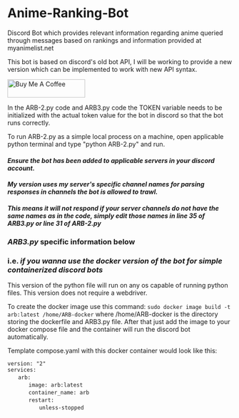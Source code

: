 # Anime-Ranking-Bot
Discord Bot which provides relevant information regarding anime queried through messages based on rankings and information provided at myanimelist.net

This bot is based on discord's old bot API, I will be working to provide a new version which can be implemented to work with new API syntax.

<a href="https://www.buymeacoffee.com/bcshelto565" target="_blank"><img src="https://cdn.buymeacoffee.com/buttons/default-orange.png" alt="Buy Me A Coffee" height="41" width="174"></a>

In the ARB-2.py code and ARB3.py code the TOKEN variable needs to be initialized with the actual token value for the bot in discord so that the bot runs correctly.

To run ARB-2.py as a simple local process on a machine, open applicable python terminal and type  "python ARB-2.py" and run. 

#### *Ensure the bot has been added to applicable servers in your discord account.* ####
#### *My version uses my server's specific channel names for parsing responses in channels the bot is allowed to trawl.* ####
#### *This means it will not respond if your server channels do not have the same names as in the code, simply edit those names in line 35 of ARB3.py or line 31 of ARB-2.py* ####

### *ARB3.py* specific information below ###
### i.e. *if you wanna use the docker version of the bot for simple containerized discord bots* ###

This version of the python file will run on any os capable of running python files. 
This version does not require a webdriver. 

To create the docker image use this command: 
`sudo docker image build -t arb:latest /home/ARB-docker`
where /home/ARB-docker is the directory storing the dockerfile and ARB3.py file. 
After that just add the image to your docker compose file and the container will run the discord bot automatically.

Template compose.yaml with this docker container would look like this:

`version: "2"`<br>
`services:`<br>
&nbsp;&nbsp;&nbsp;&nbsp;&nbsp;&nbsp;`arb:`<br>
&nbsp;&nbsp;&nbsp;&nbsp;&nbsp;&nbsp;&nbsp;&nbsp;&nbsp;&nbsp;&nbsp;&nbsp;`image: arb:latest`<br>
&nbsp;&nbsp;&nbsp;&nbsp;&nbsp;&nbsp;&nbsp;&nbsp;&nbsp;&nbsp;&nbsp;&nbsp;`container_name: arb`<br>
&nbsp;&nbsp;&nbsp;&nbsp;&nbsp;&nbsp;&nbsp;&nbsp;&nbsp;&nbsp;&nbsp;&nbsp;`restart:`<br>
&nbsp;&nbsp;&nbsp;&nbsp;&nbsp;&nbsp;&nbsp;&nbsp;&nbsp;&nbsp;&nbsp;&nbsp;&nbsp;&nbsp;&nbsp;&nbsp;&nbsp;&nbsp;`unless-stopped`<br>
